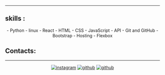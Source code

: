 
---

## skills :

<p align="center">
-  Python
-  linux
- React
-  HTML
- CSS
- JavaScript
-  API
- Git and GitHub
- Bootstrap
- Hosting
- Flexbox

</p>

## Contacts:
---
<p align="center">
<a href="https://www.instagram.com/mycodingpara.docs/"><img src="https://img.shields.io/badge/Instagram-E4405F?style=for-the-badge&logo=instagram&logoColor=white" alt="instagram"></a>
<a href="https://github.com/Heudiini"><img src="https://img.shields.io/badge/GitHub-100000?style=for-the-badge&logo=github&logoColor=white" alt="github"></a>
<a href="https://www.linkedin.com/in/HeidiMorsky"><img src="https://img.shields.io/badge/LinkedIn-0077B5?style=for-the-badge&logo=linkedin&logoColor=white" alt="github"></a>
</p>
